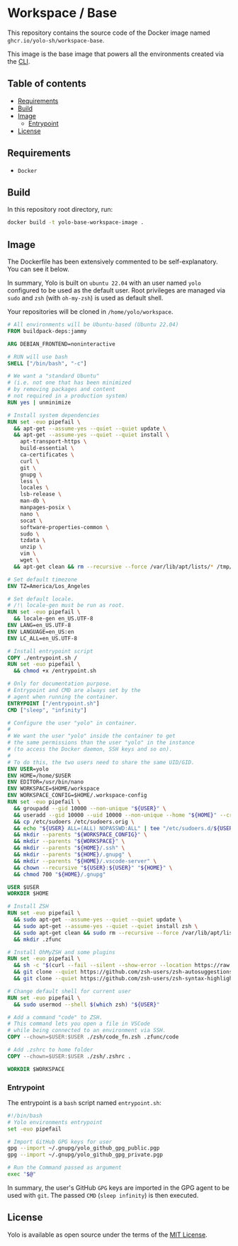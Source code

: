 # Workspace / Base

This repository contains the source code of the Docker image named `ghcr.io/yolo-sh/workspace-base`. 

This image is the base image that powers all the environments created via the [CLI](https://github.com/yolo-sh/cli).

## Table of contents
- [Requirements](#requirements)
- [Build](#build)
- [Image](#image)
  - [Entrypoint](#entrypoint)
- [License](#license)

## Requirements

- `Docker`

## Build

In this repository root directory, run:

```bash
docker build -t yolo-base-workspace-image .
```

## Image

The Dockerfile has been extensively commented to be self-explanatory. You can see it below.

In summary, Yolo is built on `ubuntu 22.04` with an user named `yolo` configured to be used as the default user. Root privileges are managed via `sudo` and `zsh` (with `oh-my-zsh`) is used as default shell.

Your repositories will be cloned in `/home/yolo/workspace`.

```Dockerfile
# All environments will be Ubuntu-based (Ubuntu 22.04)
FROM buildpack-deps:jammy

ARG DEBIAN_FRONTEND=noninteractive

# RUN will use bash
SHELL ["/bin/bash", "-c"]

# We want a "standard Ubuntu"
# (i.e. not one that has been minimized
# by removing packages and content
# not required in a production system)
RUN yes | unminimize

# Install system dependencies
RUN set -euo pipefail \
  && apt-get --assume-yes --quiet --quiet update \
  && apt-get --assume-yes --quiet --quiet install \
    apt-transport-https \
    build-essential \
    ca-certificates \
    curl \
    git \
    gnupg \
    less \
    locales \
    lsb-release \
    man-db \
    manpages-posix \
    nano \
    socat \
    software-properties-common \
    sudo \
    tzdata \
    unzip \
    vim \
    wget \
  && apt-get clean && rm --recursive --force /var/lib/apt/lists/* /tmp/*

# Set default timezone
ENV TZ=America/Los_Angeles

# Set default locale.
# /!\ locale-gen must be run as root.
RUN set -euo pipefail \
  && locale-gen en_US.UTF-8
ENV LANG=en_US.UTF-8
ENV LANGUAGE=en_US:en
ENV LC_ALL=en_US.UTF-8

# Install entrypoint script
COPY ./entrypoint.sh /
RUN set -euo pipefail \
  && chmod +x /entrypoint.sh

# Only for documentation purpose.
# Entrypoint and CMD are always set by the 
# agent when running the container.
ENTRYPOINT ["/entrypoint.sh"]
CMD ["sleep", "infinity"]

# Configure the user "yolo" in container.
# 
# We want the user "yolo" inside the container to get 
# the same permissions than the user "yolo" in the instance 
# (to access the Docker daemon, SSH keys and so on).
# 
# To do this, the two users need to share the same UID/GID.
ENV USER=yolo
ENV HOME=/home/$USER
ENV EDITOR=/usr/bin/nano
ENV WORKSPACE=$HOME/workspace
ENV WORKSPACE_CONFIG=$HOME/.workspace-config
RUN set -euo pipefail \
  && groupadd --gid 10000 --non-unique "${USER}" \
  && useradd --gid 10000 --uid 10000 --non-unique --home "${HOME}" --create-home --shell /bin/bash "${USER}" \
  && cp /etc/sudoers /etc/sudoers.orig \
  && echo "${USER} ALL=(ALL) NOPASSWD:ALL" | tee "/etc/sudoers.d/${USER}" > /dev/null \
  && mkdir --parents "${WORKSPACE_CONFIG}" \
  && mkdir --parents "${WORKSPACE}" \
  && mkdir --parents "${HOME}/.ssh" \
  && mkdir --parents "${HOME}/.gnupg" \
  && mkdir --parents "${HOME}/.vscode-server" \
  && chown --recursive "${USER}:${USER}" "${HOME}" \
  && chmod 700 "${HOME}/.gnupg"

USER $USER
WORKDIR $HOME

# Install ZSH
RUN set -euo pipefail \
  && sudo apt-get --assume-yes --quiet --quiet update \
  && sudo apt-get --assume-yes --quiet --quiet install zsh \
  && sudo apt-get clean && sudo rm --recursive --force /var/lib/apt/lists/* /tmp/* \
  && mkdir .zfunc

# Install OhMyZSH and some plugins
RUN set -euo pipefail \
  && sh -c "$(curl --fail --silent --show-error --location https://raw.githubusercontent.com/ohmyzsh/ohmyzsh/master/tools/install.sh)" \
  && git clone --quiet https://github.com/zsh-users/zsh-autosuggestions ${ZSH_CUSTOM:-~/.oh-my-zsh/custom}/plugins/zsh-autosuggestions \
  && git clone --quiet https://github.com/zsh-users/zsh-syntax-highlighting.git ${ZSH_CUSTOM:-~/.oh-my-zsh/custom}/plugins/zsh-syntax-highlighting

# Change default shell for current user
RUN set -euo pipefail \
  && sudo usermod --shell $(which zsh) "${USER}"

# Add a command "code" to ZSH.
# This command lets you open a file in VSCode 
# while being connected to an environment via SSH.
COPY --chown=$USER:$USER ./zsh/code_fn.zsh .zfunc/code

# Add .zshrc to home folder
COPY --chown=$USER:$USER ./zsh/.zshrc .

WORKDIR $WORKSPACE
```

### Entrypoint

The entrypoint is a `bash` script named `entrypoint.sh`:

```bash
#!/bin/bash
# Yolo environments entrypoint
set -euo pipefail

# Import GitHub GPG keys for user
gpg --import ~/.gnupg/yolo_github_gpg_public.pgp
gpg --import ~/.gnupg/yolo_github_gpg_private.pgp

# Run the Command passed as argument
exec "$@"
```
In summary, the user's GitHub `GPG` keys are imported in the GPG agent to be used with `git`. The passed `CMD` (`sleep infinity`) is then executed.

## License

Yolo is available as open source under the terms of the [MIT License](http://opensource.org/licenses/MIT).
